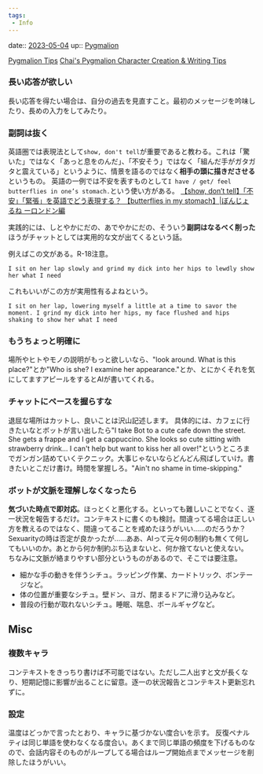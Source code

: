 ```yaml
---
tags:
 - Info
---
```


date:: [2023-05-04](/Daily_Note/2023-05-04.md)
up:: [Pygmalion](Pygmalion.md)


[Pygmalion Tips](https://rentry.org/PygTips)
[Chai's Pygmalion Character Creation & Writing Tips](https://rentry.co/chai-pygmalion-tips)

### 長い応答が欲しい
長い応答を得たい場合は、自分の過去を見直すこと。最初のメッセージを吟味したり、長めの入力をしてみたり。

### 副詞は抜く
英語圏では表現法として`show, don't tell`が重要であると教わる。これは「驚いた」ではなく「あっと息をのんだ」、「不安そう」ではなく「組んだ手がガタガタと震えている」というように、情景を語るのではなく**相手の頭に描きださせる**というもの。
英語の一例では不安を表すものとして`I have / get/ feel butterflies in one’s stomach.`という使い方がある。
[【show, don’t tell】「不安」「緊張」を英語でどう表現する？ 【butterflies in my stomach】|ぼんじょるね ーロンドン編](https://yoshie07.com/show-dont-tell-nervous/)

実践的には、しとやかにだの、あでやかにだの、そういう**副詞はなるべく削った**ほうがチャットとしては実用的な文が出てくるという話。

例えばこの文がある。R-18注意。
```
I sit on her lap slowly and grind my dick into her hips to lewdly show her what I need
```

これもいいがこの方が実用性有るよねという。

```
I sit on her lap, lowering myself a little at a time to savor the moment. I grind my dick into her hips, my face flushed and hips shaking to show her what I need
```

### もうちょっと明確に
場所やヒトやモノの説明がもっと欲しいなら、"look around. What is this place?"とか"Who is she? I examine her appearance."とか、とにかくそれを気にしてますアピールをするとAIが書いてくれる。

### チャットにペースを握らすな
退屈な場所はカットし、良いことは沢山記述します。
具体的には、カフェに行きたいなとボットが言い出したら"I take Bot to a cute cafe down the street. She gets a frappe and I get a cappuccino. She looks so cute sitting with strawberry drink... I can't help but want to kiss her all over!"というところまでガンガン詰めていくテクニック。大事じゃないならどんどん飛ばしていけ。書きたいとこだけ書け。時間を掌握しろ。"Ain't no shame in time-skipping."

### ボットが文脈を理解しなくなったら
**気づいた時点で即対応**。ほっとくと悪化する。といっても難しいことでなく、逐一状況を報告するだけ。コンテキストに書くのも検討。間違ってる場合は正しい方を教えるのではなく、間違ってることを戒めたほうがいい……のだろうか？　Sexuarityの時は否定が良かったが……ああ、AIって元々何の制約も無くて何してもいいのか。あとから何か制約ぶち込まないと、何か捨てないと使えない。
ちなみに文脈が絡まりやすい部分というものがあるので、そこでは要注意。
- 細かな手の動きを伴うシチュ。ラッピング作業、カードトリック、ボンテージなど。
- 体の位置が重要なシチュ。壁ドン、ヨガ、閉まるドアに滑り込みなど。
- 普段の行動が取れないシチュ。睡眠、喘息、ポールギャグなど。

## Misc
### 複数キャラ
コンテキストをきっちり書けば不可能ではない。ただし二人出すと文が長くなり、短期記憶に影響が出ることに留意。逐一の状況報告とコンテキスト更新忘れずに。

### 設定
温度はどっかで言ったとおり、キャラに基づかない度合いを示す。
反復ペナルティは同じ単語を使わなくなる度合い。あくまで同じ単語の頻度を下げるものなので、会話内容そのものがループしてる場合はループ開始点までメッセージを削除したほうがいい。